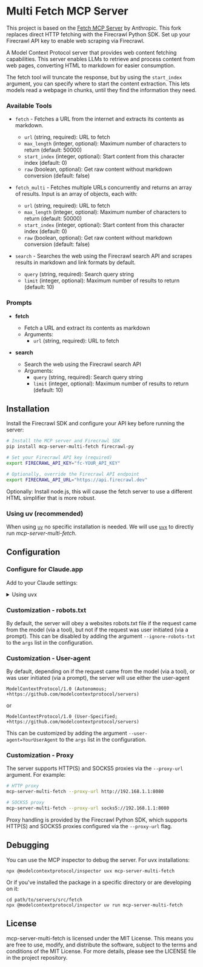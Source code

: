# Multi Fetch MCP Server

This project is based on the [Fetch MCP Server](https://github.com/modelcontextprotocol/servers/tree/main/src/fetch) by Anthropic.
This fork replaces direct HTTP fetching with the Firecrawl Python SDK. Set up your Firecrawl API key to enable web scraping via Firecrawl.

A Model Context Protocol server that provides web content fetching capabilities. This server enables LLMs to retrieve and process content from web pages, converting HTML to markdown for easier consumption.

The fetch tool will truncate the response, but by using the `start_index` argument, you can specify where to start the content extraction. This lets models read a webpage in chunks, until they find the information they need.

### Available Tools

 - `fetch` - Fetches a URL from the internet and extracts its contents as markdown.
    - `url` (string, required): URL to fetch
    - `max_length` (integer, optional): Maximum number of characters to return (default: 50000)
    - `start_index` (integer, optional): Start content from this character index (default: 0)
    - `raw` (boolean, optional): Get raw content without markdown conversion (default: false)
 - `fetch_multi` - Fetches multiple URLs concurrently and returns an array of results. Input is an array of objects, each with:
    - `url` (string, required): URL to fetch
    - `max_length` (integer, optional): Maximum number of characters to return (default: 50000)
    - `start_index` (integer, optional): Start content from this character index (default: 0)
    - `raw` (boolean, optional): Get raw content without markdown conversion (default: false)

- `search` - Searches the web using the Firecrawl search API and scrapes results in markdown and link formats by default.
    - `query` (string, required): Search query string
    - `limit` (integer, optional): Maximum number of results to return (default: 10)
### Prompts

- **fetch**
  - Fetch a URL and extract its contents as markdown
  - Arguments:
    - `url` (string, required): URL to fetch

- **search**
  - Search the web using the Firecrawl search API
  - Arguments:
    - `query` (string, required): Search query string
    - `limit` (integer, optional): Maximum number of results to return (default: 10)
## Installation

Install the Firecrawl SDK and configure your API key before running the server:

```bash
# Install the MCP server and Firecrawl SDK
pip install mcp-server-multi-fetch firecrawl-py

# Set your Firecrawl API key (required)
export FIRECRAWL_API_KEY="fc-YOUR_API_KEY"

# Optionally, override the Firecrawl API endpoint
export FIRECRAWL_API_URL="https://api.firecrawl.dev"
```

Optionally: Install node.js, this will cause the fetch server to use a different HTML simplifier that is more robust.

### Using uv (recommended)

When using [`uv`](https://docs.astral.sh/uv/) no specific installation is needed. We will
use [`uvx`](https://docs.astral.sh/uv/guides/tools/) to directly run *mcp-server-multi-fetch*.


## Configuration

### Configure for Claude.app

Add to your Claude settings:

<details>
<summary>Using uvx</summary>

```json
"mcpServers": {
  "fetch": {
    "command": "uvx",
    "args": ["mcp-server-multi-fetch"]
  }
}
```
</details>

### Customization - robots.txt

By default, the server will obey a websites robots.txt file if the request came from the model (via a tool), but not if
the request was user initiated (via a prompt). This can be disabled by adding the argument `--ignore-robots-txt` to the
`args` list in the configuration.

### Customization - User-agent

By default, depending on if the request came from the model (via a tool), or was user initiated (via a prompt), the
server will use either the user-agent
```
ModelContextProtocol/1.0 (Autonomous; +https://github.com/modelcontextprotocol/servers)
```
or
```
ModelContextProtocol/1.0 (User-Specified; +https://github.com/modelcontextprotocol/servers)
```

This can be customized by adding the argument `--user-agent=YourUserAgent` to the `args` list in the configuration.

### Customization - Proxy

The server supports HTTP(S) and SOCKS5 proxies via the `--proxy-url` argument. For example:

```bash
# HTTP proxy
mcp-server-multi-fetch --proxy-url http://192.168.1.1:8080

# SOCKS5 proxy
mcp-server-multi-fetch --proxy-url socks5://192.168.1.1:8080
```

Proxy handling is provided by the Firecrawl Python SDK, which supports HTTP(S) and SOCKS5 proxies configured via the `--proxy-url` flag.

## Debugging

You can use the MCP inspector to debug the server. For uvx installations:

```
npx @modelcontextprotocol/inspector uvx mcp-server-multi-fetch
```

Or if you've installed the package in a specific directory or are developing on it:

```
cd path/to/servers/src/fetch
npx @modelcontextprotocol/inspector uv run mcp-server-multi-fetch
```

## License

mcp-server-multi-fetch is licensed under the MIT License. This means you are free to use, modify, and distribute the software, subject to the terms and conditions of the MIT License. For more details, please see the LICENSE file in the project repository.
